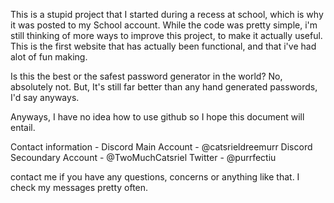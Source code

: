 This is a stupid project that I started during a recess at school, which is why it was posted to my School account.
While the code was pretty simple, i'm still thinking of more ways to improve this project, to make it actually useful.
This is the first website that has actually been functional, and that i've had alot of fun making.

Is this the best or the safest password generator in the world? No, absolutely not. 
But, It's still far better than any hand generated passwords, I'd say anyways.

Anyways, I have no idea how to use github so I hope this document will entail.

Contact information - 
Discord Main Account - @catsrieldreemurr
Discord Secoundary Account - @TwoMuchCatsriel
Twitter - @purrfectiu

contact me if you have any questions, concerns or anything like that. I check my messages pretty often. 
